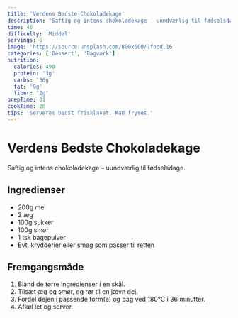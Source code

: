 ```yaml
---
title: 'Verdens Bedste Chokoladekage'
description: 'Saftig og intens chokoladekage – uundværlig til fødselsdage.'
time: 46
difficulty: 'Middel'
servings: 5
image: 'https://source.unsplash.com/800x600/?food,16'
categories: ['Dessert', 'Bagværk']
nutrition:
  calories: 490
  protein: '3g'
  carbs: '36g'
  fat: '9g'
  fiber: '2g'
prepTime: 31
cookTime: 26
tips: 'Serveres bedst frisklavet. Kan fryses.'
---
```


# Verdens Bedste Chokoladekage

Saftig og intens chokoladekage – uundværlig til fødselsdage.

## Ingredienser

- 200g mel  
- 2 æg  
- 100g sukker  
- 100g smør  
- 1 tsk bagepulver  
- Evt. krydderier eller smag som passer til retten

## Fremgangsmåde

1. Bland de tørre ingredienser i en skål.
2. Tilsæt æg og smør, og rør til en jævn dej.
3. Fordel dejen i passende form(e) og bag ved 180°C i 36 minutter.
4. Afkøl let og server.
